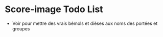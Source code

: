 # Score-image Todo List

* Voir pour mettre des vrais bémols et dièses aux noms des portées et groupes

